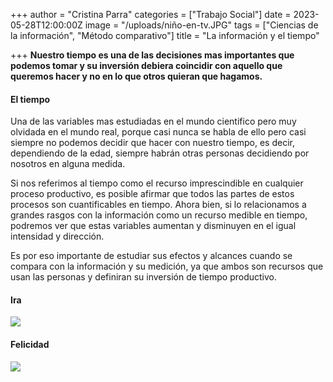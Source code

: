 +++
author = "Cristina Parra"
categories = ["Trabajo Social"]
date = 2023-05-28T12:00:00Z
image = "/uploads/niño-en-tv.JPG"
tags = ["Ciencias de la información", "Método comparativo"]
title = "La información y el tiempo"

+++
**Nuestro tiempo es una de las decisiones mas importantes que podemos tomar y su inversión debiera coincidir con aquello que queremos hacer y no en lo que otros quieran que hagamos.**

#### El tiempo
Una de las variables mas estudiadas en el mundo cientifico pero muy olvidada en el mundo real, porque casi nunca se habla de ello pero casi siempre no podemos decidir que hacer con nuestro tiempo, es decir, dependiendo de la edad, siempre habrán otras personas decidiendo por nosotros en alguna medida. 

Si nos referimos al tiempo como el recurso imprescindible en cualquier proceso productivo, es posible afirmar que todos las partes de estos procesos son cuantificables en tiempo. Ahora bien, si lo relacionamos a grandes rasgos con la información como un recurso medible en tiempo, podremos ver que estas variables aumentan y disminuyen en el igual intensidad y dirección.

Es por eso importante de estudiar sus efectos y alcances cuando se compara con la  información y su medición, ya que ambos son recursos que usan las personas y definiran su inversión de tiempo productivo.     



#### Ira

![](/uploads/ira.png)


#### Felicidad

![](/uploads/felicidad.jpg)

